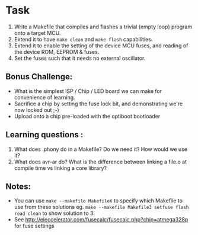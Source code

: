 # Task

1. Write a Makefile that compiles and flashes a trivial (empty loop) program onto a target MCU.
2. Extend it to have ```make clean``` and ```make flash``` capabilities.
3. Extend it to enable the setting of the device MCU fuses, and reading of the device ROM, EEPROM & fuses.
4. Set the fuses such that it needs no external oscillator.

## Bonus Challenge:

* What is the simplest ISP / Chip / LED board we can make for convenience of learning.
* Sacrifice a chip by setting the fuse lock bit, and demonstrating we're now locked out ;-)
* Upload onto a chip pre-loaded with the optiboot bootloader

## Learning questions :

1. What does .phony do in a Makefile? Do we need it? How would we use it?
2. What does avr-ar do? What is the difference between linking a file.o at compile time vs linking a core library?

## Notes:

* You can use ```make --makefile MakefileX``` to specify which Makefile to use from these solutions
eg. ```make --makefile Makefile3 setfuse flash read clean``` to show solution to 3.
* See http://eleccelerator.com/fusecalc/fusecalc.php?chip=atmega328p for fuse settings
